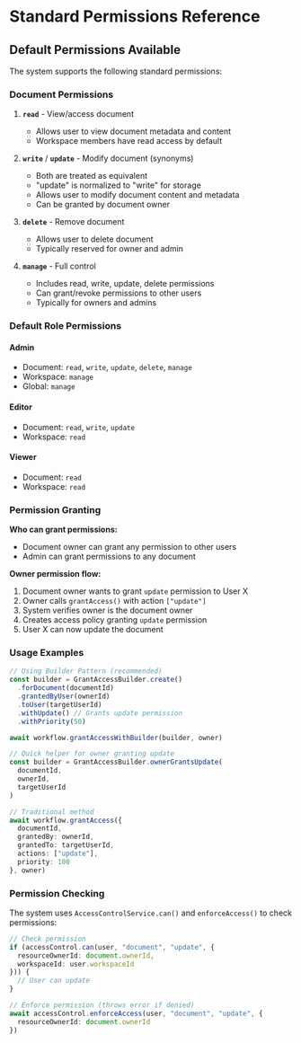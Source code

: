 # Standard Permissions Reference

## Default Permissions Available

The system supports the following standard permissions:

### Document Permissions

1. **`read`** - View/access document
   - Allows user to view document metadata and content
   - Workspace members have read access by default

2. **`write`** / **`update`** - Modify document (synonyms)
   - Both are treated as equivalent
   - "update" is normalized to "write" for storage
   - Allows user to modify document content and metadata
   - Can be granted by document owner

3. **`delete`** - Remove document
   - Allows user to delete document
   - Typically reserved for owner and admin

4. **`manage`** - Full control
   - Includes read, write, update, delete permissions
   - Can grant/revoke permissions to other users
   - Typically for owners and admins

### Default Role Permissions

#### **Admin**
- Document: `read`, `write`, `update`, `delete`, `manage`
- Workspace: `manage`
- Global: `manage`

#### **Editor**
- Document: `read`, `write`, `update`
- Workspace: `read`

#### **Viewer**
- Document: `read`
- Workspace: `read`

### Permission Granting

**Who can grant permissions:**
- Document owner can grant any permission to other users
- Admin can grant permissions to any document

**Owner permission flow:**
1. Document owner wants to grant `update` permission to User X
2. Owner calls `grantAccess()` with action `["update"]`
3. System verifies owner is the document owner
4. Creates access policy granting `update` permission
5. User X can now update the document

### Usage Examples

```typescript
// Using Builder Pattern (recommended)
const builder = GrantAccessBuilder.create()
  .forDocument(documentId)
  .grantedByUser(ownerId)
  .toUser(targetUserId)
  .withUpdate() // Grants update permission
  .withPriority(50)

await workflow.grantAccessWithBuilder(builder, owner)

// Quick helper for owner granting update
const builder = GrantAccessBuilder.ownerGrantsUpdate(
  documentId,
  ownerId,
  targetUserId
)

// Traditional method
await workflow.grantAccess({
  documentId,
  grantedBy: ownerId,
  grantedTo: targetUserId,
  actions: ["update"],
  priority: 100
}, owner)
```

### Permission Checking

The system uses `AccessControlService.can()` and `enforceAccess()` to check permissions:

```typescript
// Check permission
if (accessControl.can(user, "document", "update", {
  resourceOwnerId: document.ownerId,
  workspaceId: user.workspaceId
})) {
  // User can update
}

// Enforce permission (throws error if denied)
await accessControl.enforceAccess(user, "document", "update", {
  resourceOwnerId: document.ownerId
})
```

